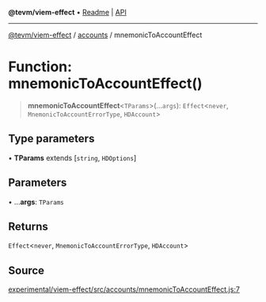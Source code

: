**@tevm/viem-effect** • [Readme](../../README.md) \| [API](../../modules.md)

***

[@tevm/viem-effect](../../README.md) / [accounts](../README.md) / mnemonicToAccountEffect

# Function: mnemonicToAccountEffect()

> **mnemonicToAccountEffect**\<`TParams`\>(...`args`): `Effect`\<`never`, `MnemonicToAccountErrorType`, `HDAccount`\>

## Type parameters

• **TParams** extends [`string`, `HDOptions`]

## Parameters

• ...**args**: `TParams`

## Returns

`Effect`\<`never`, `MnemonicToAccountErrorType`, `HDAccount`\>

## Source

[experimental/viem-effect/src/accounts/mnemonicToAccountEffect.js:7](https://github.com/evmts/tevm-monorepo/blob/main/experimental/viem-effect/src/accounts/mnemonicToAccountEffect.js#L7)
